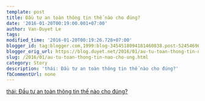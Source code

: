 ```yaml
---
template: post
title: Đầu tư an toàn thông tin thế nào cho đúng?
date: '2016-01-20T00:19:00.001+07:00'
author: Van-Duyet Le
tags: 
modified_time: '2016-01-20T00:19:26.728+07:00'
blogger_id: tag:blogger.com,1999:blog-3454518094181460838.post-5245469680599452830
blogger_orig_url: https://blog.duyet.net/2016/01/au-tu-toan-thong-tin-nao-cho-ung.html
slug: /2016/01/au-tu-toan-thong-tin-nao-cho-ung.html
category: Story
description: 'thái: Đầu tư an toàn thông tin thế nào cho đúng?'
fbCommentUrl: none
---
```


[thái: Đầu tư an toàn thông tin thế nào cho đúng?](https://vnhacker.blogspot.com/2016/01/au-tu-toan-thong-tin-nao-cho-ung.html#links)
